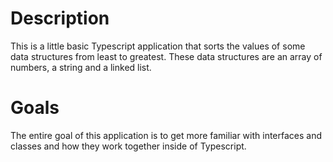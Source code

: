 # Description

This is a little basic Typescript application that sorts the values of some data structures from least to greatest. These data structures are an array of numbers, a string and a linked list.

# Goals

The entire goal of this application is to get more familiar with interfaces and classes and how they work together inside of Typescript.
